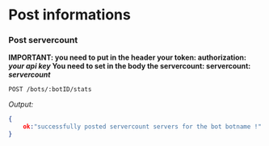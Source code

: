# Post informations

### Post servercount
**IMPORTANT: you need to put in the header your token: authorization: *your api key* You need to set in the body the servercount: servercount: *servercount***

`POST /bots/:botID/stats`

*Output:*<br>

```json
{
    ok:"successfully posted servercount servers for the bot botname !"
}
```